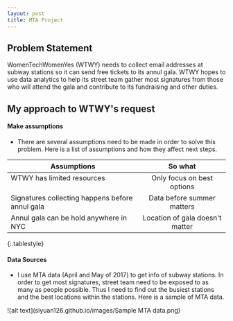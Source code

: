 ```yaml
---
layout: post
title: MTA Project
---
```

## Problem Statement
WomenTechWomenYes (WTWY) needs to collect email addresses at subway stations so it can send free tickets to its annul gala. WTWY hopes to use data analytics to help its street team gather most signatures from those who will attend the gala and contribute to its fundraising and other duties.
## My approach to WTWY's request
#### Make assumptions
- There are several assumptions need to be made in order to solve this problem. Here is a list of assumptions and how they affect next steps.

| Assumptions                                    | So what                         |
| -----------------------------------------------|:-------------------------------:|
| WTWY has limited resources                     |   Only focus on best options      |
| Signatures collecting happens before annul gala|   Data before summer matters      |  
| Annul gala can be hold anywhere in NYC         |   Location of gala doesn't matter |    
{:.tablestyle}

#### Data Sources
- I use MTA data (April and May of 2017) to get info of subway stations. In order to get most signatures, street team need to be exposed to as many as people possible. Thus I need to find out the busiest stations and the best locations within the stations. Here is a sample of MTA data. 

![alt text](siyuan126.github.io/images/Sample MTA data.png)
